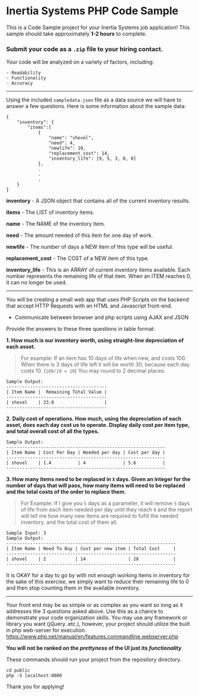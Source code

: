 # Inertia Systems PHP Code Sample
This is a Code Sample project for your Inertia Systems job application!
This sample should take approximately **1-2 hours** to complete. 

### **Submit your code as a `.zip` file to your hiring contact.**

Your code will be analyzed on a variety of factors, including:

    - Readability
    - Functionality
    - Accuracy

-------------
Using the included `sampledata.json` file as a data source we will have to answer a few questions.  Here is some information about the sample data:

```
{
    "inventory": {         
        "items":[            
            {
                "name": "shovel",  
                "need": 4,         
                "newlife": 10,     
                "replacement_cost": 14,   
                "inventory_life": [9, 5, 3, 0, 0]                         
            },
            .
            .
            .
    }
}
```
**inventory** - A JSON object that contains all of the current inventory results.

**items** - The LIST of inventory items.

**name** - The NAME of the inventory item.

**need** - The amount needed of this item for one day of work.

**newlife** - The number of days a NEW item of this type will be useful.

**replacement_cost** - The COST of a NEW item of this type.

**inventory_life** - This is an ARRAY of current inventory items available.  Each number represents the remaining life of that item.  When an ITEM reaches 0, it can no longer be used.

-------

You will be creating a small web app that uses PHP Scripts on the backend that accept HTTP Requests with an HTML and Javascript front-end.  
* Communicate between browser and php scripts using AJAX and JSON

Provide the answers to these three questions in table format: 

**1. How much is our inventory worth, using straight-line depreciation of each asset.**
>For example: If an item has 10 days of life when new, and costs 100.  When there is 3 days of life left it will be worth 30, because each day costs 10.  (`100/10 = 10`)  You may round to 2 decimal places.
```
Sample Output: 
--------------------------------------
| Item Name |  Remaining Total Value |
--------------------------------------
| shovel    | 23.8                   |
--------------------------------------
```

**2.  Daily cost of operations.  How much, using the depreciation of each asset, does each day cost us to operate.  Display daily cost per item type, and total overall cost of all the types.**

```
Sample Output: 
------------------------------------------------------------
| Item Name | Cost Per Day | Needed per day | Cost per day |
------------------------------------------------------------
| shovel    | 1.4          | 4              | 5.6          |
------------------------------------------------------------
```


**3.  How many items need to be replaced in `X` days.  Given an integer for the number of days that will pass, how many items will need to be replaced and the total costs of the order to replace them.**
>For Example:  If I give you `5` days as a parameter, it will remove `5` days of life from each item needed per day until they reach `0` and the report will tell me how many new items are required to fufill the needed inventory, and the total cost of them all.  

```
Sample Input: 3
Sample Output: 
----------------------------------------------------------------
| Item Name | Need To Buy | Cost per new item | Total Cost     |
----------------------------------------------------------------
| shovel    | 2           | 14                | 28             |
----------------------------------------------------------------
```

It is OKAY for a day to go by with not enough working items in inventory for the sake of this exercise, we simply want to reduce their remaining life to 0 and then stop counting them in the available inventory.

----
Your front end may be as simple or as complex as you want so long as it addresses the 3 questions asked above.  Use this as a chance to demonstrate your code organization skills.  You may use any framework or library you want (jQuery..etc.), however, your project should utilize the built in php web-server for execution. https://www.php.net/manual/en/features.commandline.webserver.php

**You will not be ranked on the _prettyness_ of the UI just its _functionality_**

These commands should run your project from the repository directory.
```
cd public
php -S localhost:8000
````

Thank you for applying!  

